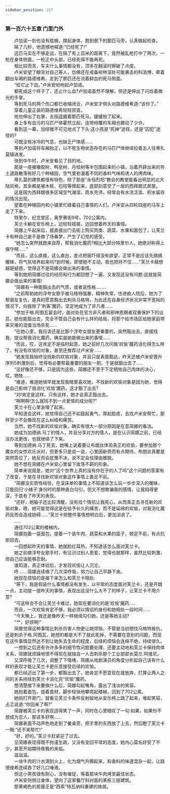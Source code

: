 ```yaml
---
sidebar_position: 157
---
```

### 第一百六十五章 门里门外  


　　卢加诺一刻也没有耽搁，撑起身体，跑到倒下的那匹马旁，认真做起检查。  
　　隔了几秒，他遗憾地喊道:“已经死了!”  
　　这匹马实在不够走运，在隔了有上百米的距离下，竟然被乱枪打中了两次，一枪在身体侧面，一枪正中头部，已经死得不能再死。  
　　相比较而言，车夫什么事情都没有，顶多在翻滚时擦破了点皮。  
　　卢米安望了眼背对自己等人，仿佛还在戒备树林深处可能袭击的科洛博，牵着翻出车厢的路德维希，走到了那匹还在流着鲜血的死马侧面。  
　　“给它止下血。”卢米安吩咐起卢加诺。  
　　都死成这个样子了，还止什么血?卢加诺虽然不理解，但还是伸出了闪烁着微光的手掌。  
　　等到死马的两个伤口都已收缩闭合，卢米安才侧头对路德维希道:“该你了。”  
　　穿着儿童正装的路德维希轻轻颔首。  
　　他也伸出了右掌，五指遥握着那匹死马，缓缓抬了起来。  
　　身上多有血污的马匹尸体霍然立起，连带倾覆的车厢也挪动了少许。  
　　看到这一幕，加缪微不可见地点了下头:这小孩是“死神”途径，还是“囚犯”途径的?  
　　可既没有冰冷的气息，也缺乏尸体感……  
　　等到卢加诺将车厢抬正，以不死生物状态存在的马匹尸体继续拉着五人往蒂扎莫镇进发。  
　　快到中午时，卢米安看见了目的地。  
　　那是一座被橡胶树、鸭皂树、月桂树等半包围起来的小镇，沿着开辟出来的夯土道路散落有好几个种植园，空气里弥漫着不同的香料气味和诱人的烤肉味。  
　　蒂扎莫的建筑都很有特色，除了那座“永恒烈阳”教会的教堂能看出明显的北大陆风格，其余都是被木桩、石柱等撑起来，底部刻意空了一层的西拜朗式房屋。  
　　这是因为西拜朗很多区域空气潮湿，雨水充沛，经常会有水流泛滥、积水留存的情况出现。  
　　望着在种植园内和小镇里忙碌着自己事情的人们，卢米安从四轮四座的马车上走了下来。  
　　特里尔，纪念堂区，奥罗赛街9号，702公寓内。  
　　芙兰卡躺在安乐椅上，边轻轻摇晃，边回想着昨天的事情。  
　　简娜上午起床后，就直接出门去街上购买肉类、蔬菜、水果和面包了，让芙兰卡有种自己是不是做了场春梦，产生了幻觉的感受。  
　　“她怎么突然就跑来自荐，帮我消化魔药?相比大部分特里尔人，她绝对称得上保守啊......”  
　　“而且，这么直接，这么直白，差点把我吓得没有欲望，正常不是应该先搞搞暧昧，将气氛培养起来吗?到时候，即使她不主动，我也把持不住……”芙兰卡越想越是疑惑，觉得这不是简娜会做出来的事情。  
　　等到她把简娜过往的经历和行为都回想了一遍，又发现这没有问题:这就是简娜会做出来的事情!  
　　“简娜有一种能豁出去的气质，或者说性格….….  
　　“之前帮助她的浮夸女歌手被马格特强暴，精神失常，住进疯人院后，她为了帮朋友复仇，是真的愿意豁出去刺杀马格特，为此还在自身经济状况非常不宽裕的情况下，向我赊了‘刺客’魔药，坚定地成为了非凡者......  
　　“参加于格.阿图瓦宴会时，面对处在官方非凡者和邪神恩赐者双重保护下的议员，她也能豁出去，完全不管自己会有什么样的结局，将那个给市场区给她家庭带来灾难的混蛋当场杀死……  
　　“在她心里，我应该还是比那个浮夸女朋友更重要的，突然豁出去，直接找我，提议帮我消化魔药，确实是她能做出来的事情……  
　　“而且，哎，这肯定不是临时起意，她之前好几次问我‘欢愉’魔药消化得怎么样了，有没有欢愉的对象，甚至还推荐过卢米安......  
　　“她发现我始终没找新的欢愉对象，并且只是表面豁达，昨天还被卢米安晋升序列5刺激到后，觉得有必要帮最重要的朋友一把，于是就豁出去了..…  
　　“这好像还不够，只是因为这些，简娜还不至于下定牺牲自己肉体的决心，哎，牺牲……  
　　“难道，难道她很早就发现我暗里喜欢她，不找新的欢愉对象是因为她，觉得是自己影响了我消化‘欢愉’魔药，这才豁了出去?  
　　“对!肯定是这样，只有这样，她才会真正豁出去。  
　　“啊啊啊!怎么就找不到一点爱情的成分呢?”  
　　芙兰卡在心里哀嚎了起来。  
　　早知道会这样，她觉得自己还不如鼓起勇气，厚起脸皮，去找卢米安帮忙，那样至少不会像现在这么纠结和痛苦。  
　　当然，她不找新的欢愉对象，确实有很大一部分原因是在意简娜的看法。  
　　她成为加德纳.马丁的情人，并且分享对方的情人，是在认识简娜之前，已经没办法更改，也就继续了下来。  
　　等到加德纳.马丁死去，她嘴上说着要让布朗丝体验真正的欢愉，要参加那个魔女的女性欢乐派对，但更多只是说一说，心里因新奇而有点期待，布朗丝真要是突然答应了，她反而会犹豫不决，说不定会找理由推脱。  
　　她不想在简娜在卢米安心里留下放荡不羁的形象。  
　　简单来说就是，她对“这个世界上真的没有你在乎的人了吗”这个问题的答案有了改变，于是在寻找新欢愉对象这件事情上裹足不前。  
　　“简娜没实质性经验，在滚床单的事情上不知道该怎么玩一步步深入的暧昧，只能回归‘小婊子’身份时的那种直白勾引，但又不想欺骗我的感情，让我陷得更深，于是有了昨天的表现。  
　　“还好，她脑子还比较清醒，没有找个情侣让我死心，从而真正去寻觅新的欢愉对象，嗯，她可能觉得这是在给予长久的痛苦，而不是延绵的欢愉，对我消化魔药反而会造成妨碍……”芙兰卡把整件事情想明白后，更加沮丧了。  
　　.....  
　　通往702公寓的楼梯内。  
　　简娜抱着一袋面包，提着一个装牛肉、蔬菜和水果的篮子，顿足不前，有点抗拒回去。  
　　一回想起昨天的事情，她就脸红耳热，不知道该怎么面对芙兰卡。  
　　她之前做浮夸女歌手时，有见识过别人恩爱，觉得也就那样，虽然比较刺激，但自己应该能够忍耐。  
　　谁知道，真正体验后，才发现欢愉让人沉沦。  
　　呼…….简娜连续做了几次深呼吸，努力让自己平静下来。  
　　她现在烦恼的是接下来怎么和芙兰卡相处:  
　　“等下，我是假装什么事情都没有发生，以平常的态度面对芙兰卡，还是开朗一点，主动提一提昨天的事情，表现出这没什么大不了的样子，让芙兰卡不用介意?  
　　“可这样会不会让芙兰卡难过，她现在要消化的是‘欢愉’魔药.....  
　　而且，一次欢愉肯定不够，我必须以情侣的身份和她相处一段时间…...  
　　“今天晚上，我还是像昨天一样继续勾引她，还是等她主动?  
　　“艹，好烦啊!”  
　　简娜觉得这种事情比刺杀厉害人物更让她烦恼，不管是当初想找马格特报仇，还是刺杀于格.阿图瓦，她想的都是大不了就此死掉，不需要在意别的问题，而现在这件事情显然达不到让她失去生命的程度，后续的烦恼会连绵不绝，持续很久。  
　　一想到之后还有许许多多的细节性问题要处理，还要主动地和芙兰卡保持肉体关系，简娜就烦躁地恨不得现在就独自一人去刺杀那个工业部部长莫兰.阿维尼。  
　　又深呼吸了几次，调整了下情绪，简娜从戏剧演员的角度分析起自己该有什么样的表现才能让芙兰卡更乐意接受后续的欢愉。  
　　都已经迈出了第一步，都豁出去了，她肯定不愿意现在就放弃，打算让两人之间的关系持续到芙兰卡消化完“欢愉”魔药。  
　　想清楚接下来要做什么后，简娜勾起嘴角，露出了浅淡的笑容。  
　　她抱着面包，提着食材，脚步轻快地攀爬起楼梯，回到了702公寓。  
　　她刚打开房门，就看见芙兰卡条件反射般地从安乐椅上跳了起来，堆起笑容，忐忑说道:“你回来了啊?”  
　　简娜被芙兰卡的表现逗得笑了一声，同时在心里暗叹了一句:如果，如果你不想成为恋人，那该多好啊…...  
　　简娜表面不动声色地走到了餐桌旁，把手里的东西放了上去，然后瞪了芙兰卡一眼:“还不来帮忙!”  
　　“好，好的。”芙兰卡赶紧迎了过去。  
　　见简娜表现得既不拘谨生疏，又没有变回平常的态度，她内心莫名好受了不少，甚至开始期待夜晚的来临。  
　　滋滋滋。  
　　一块牛肉的汁水滴到火上，化为烟气升腾起来，和香料的味道混杂一起，让路德维希连续吞了好几口唾液。  
　　但这小男孩很有耐心，没有催促，等着那块牛肉烤至最佳状态。  
　　卢米安则侧过身体，望向了这家餐厅斜对面的某栋三层建筑。  
　　那黄褐色的房屋正是“西索”特瓦纳科重建的故居。  
